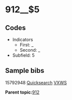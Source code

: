 # 912\_\_$5

## Codes

-   Indicators
    -   First: \_
    -   Second: \_
-   Subfield: 5

## Sample bibs

15792948 [Quicksearch](https://search.library.yale.edu/catalog/15792948) [VXWS](http://prodorbis.library.yale.edu:7014/vxws/GetHoldingsService?bibId=15792948)

**Parent topic:**[912](../../tags/912/912.md)

